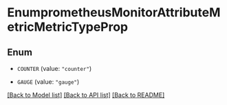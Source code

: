 # EnumprometheusMonitorAttributeMetricMetricTypeProp

## Enum


* `COUNTER` (value: `"counter"`)

* `GAUGE` (value: `"gauge"`)


[[Back to Model list]](../README.md#documentation-for-models) [[Back to API list]](../README.md#documentation-for-api-endpoints) [[Back to README]](../README.md)


